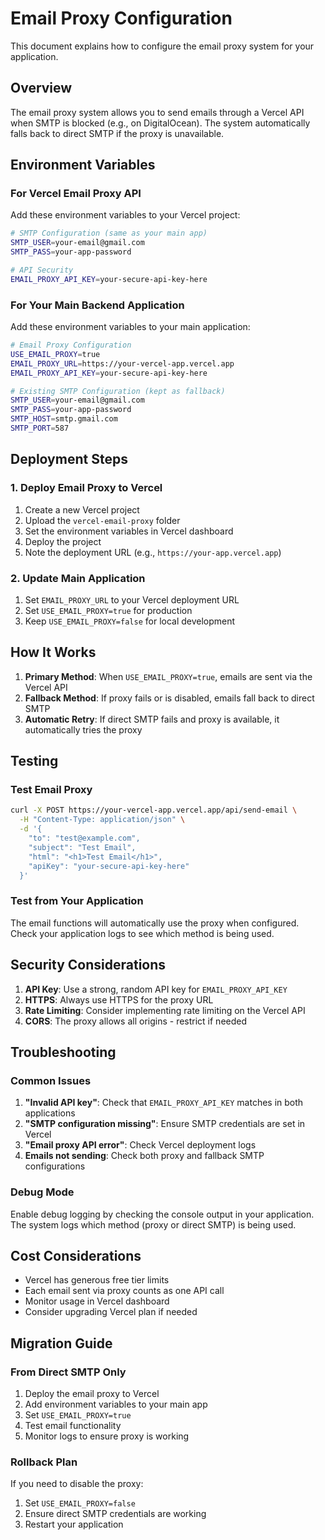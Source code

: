 # Email Proxy Configuration

This document explains how to configure the email proxy system for your application.

## Overview

The email proxy system allows you to send emails through a Vercel API when SMTP is blocked (e.g., on DigitalOcean). The system automatically falls back to direct SMTP if the proxy is unavailable.

## Environment Variables

### For Vercel Email Proxy API

Add these environment variables to your Vercel project:

```bash
# SMTP Configuration (same as your main app)
SMTP_USER=your-email@gmail.com
SMTP_PASS=your-app-password

# API Security
EMAIL_PROXY_API_KEY=your-secure-api-key-here
```

### For Your Main Backend Application

Add these environment variables to your main application:

```bash
# Email Proxy Configuration
USE_EMAIL_PROXY=true
EMAIL_PROXY_URL=https://your-vercel-app.vercel.app
EMAIL_PROXY_API_KEY=your-secure-api-key-here

# Existing SMTP Configuration (kept as fallback)
SMTP_USER=your-email@gmail.com
SMTP_PASS=your-app-password
SMTP_HOST=smtp.gmail.com
SMTP_PORT=587
```

## Deployment Steps

### 1. Deploy Email Proxy to Vercel

1. Create a new Vercel project
2. Upload the `vercel-email-proxy` folder
3. Set the environment variables in Vercel dashboard
4. Deploy the project
5. Note the deployment URL (e.g., `https://your-app.vercel.app`)

### 2. Update Main Application

1. Set `EMAIL_PROXY_URL` to your Vercel deployment URL
2. Set `USE_EMAIL_PROXY=true` for production
3. Keep `USE_EMAIL_PROXY=false` for local development

## How It Works

1. **Primary Method**: When `USE_EMAIL_PROXY=true`, emails are sent via the Vercel API
2. **Fallback Method**: If proxy fails or is disabled, emails fall back to direct SMTP
3. **Automatic Retry**: If direct SMTP fails and proxy is available, it automatically tries the proxy

## Testing

### Test Email Proxy

```bash
curl -X POST https://your-vercel-app.vercel.app/api/send-email \
  -H "Content-Type: application/json" \
  -d '{
    "to": "test@example.com",
    "subject": "Test Email",
    "html": "<h1>Test Email</h1>",
    "apiKey": "your-secure-api-key-here"
  }'
```

### Test from Your Application

The email functions will automatically use the proxy when configured. Check your application logs to see which method is being used.

## Security Considerations

1. **API Key**: Use a strong, random API key for `EMAIL_PROXY_API_KEY`
2. **HTTPS**: Always use HTTPS for the proxy URL
3. **Rate Limiting**: Consider implementing rate limiting on the Vercel API
4. **CORS**: The proxy allows all origins - restrict if needed

## Troubleshooting

### Common Issues

1. **"Invalid API key"**: Check that `EMAIL_PROXY_API_KEY` matches in both applications
2. **"SMTP configuration missing"**: Ensure SMTP credentials are set in Vercel
3. **"Email proxy API error"**: Check Vercel deployment logs
4. **Emails not sending**: Check both proxy and fallback SMTP configurations

### Debug Mode

Enable debug logging by checking the console output in your application. The system logs which method (proxy or direct SMTP) is being used.

## Cost Considerations

- Vercel has generous free tier limits
- Each email sent via proxy counts as one API call
- Monitor usage in Vercel dashboard
- Consider upgrading Vercel plan if needed

## Migration Guide

### From Direct SMTP Only

1. Deploy the email proxy to Vercel
2. Add environment variables to your main app
3. Set `USE_EMAIL_PROXY=true`
4. Test email functionality
5. Monitor logs to ensure proxy is working

### Rollback Plan

If you need to disable the proxy:
1. Set `USE_EMAIL_PROXY=false`
2. Ensure direct SMTP credentials are working
3. Restart your application
